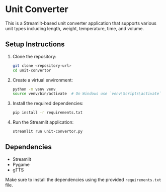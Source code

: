 # Unit Converter

This is a Streamlit-based unit converter application that supports various unit types including length, weight, temperature, time, and volume.

## Setup Instructions

1. Clone the repository:
    ```sh
    git clone <repository-url>
    cd unit-convertor
    ```

2. Create a virtual environment:
    ```sh
    python -m venv venv
    source venv/bin/activate  # On Windows use `venv\Scripts\activate`
    ```

3. Install the required dependencies:
    ```sh
    pip install -r requirements.txt
    ```

4. Run the Streamlit application:
    ```sh
    streamlit run unit-convertor.py
    ```

## Dependencies

- Streamlit
- Pygame
- gTTS

Make sure to install the dependencies using the provided `requirements.txt` file.
